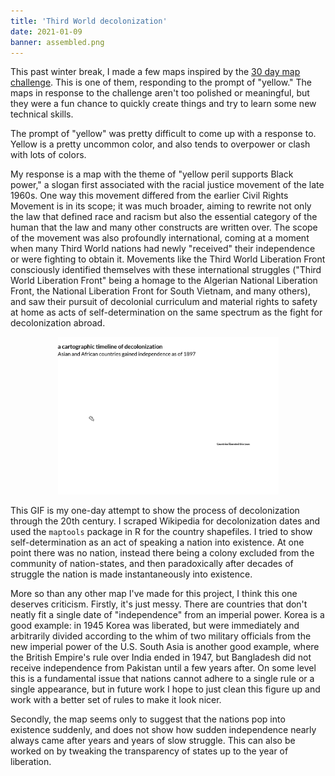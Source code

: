 ```yaml
---
title: 'Third World decolonization'
date: 2021-01-09
banner: assembled.png
---
```


This past winter break, I made a few maps inspired by the
[30 day map challenge](https://github.com/tjukanovt/30DayMapChallenge).
This is one of them, responding to the prompt of "yellow." The
maps in response to the challenge aren't too polished or
meaningful, but they were a fun chance to quickly create things
and try to learn some new technical skills.

The prompt of "yellow" was pretty difficult to come up with a
response to. Yellow is a pretty uncommon color, and also tends
to overpower or clash with lots of colors.

My response is a map with the theme of "yellow peril supports
Black power," a slogan first associated with the racial justice
movement of the late 1960s. One way this movement differed from
the earlier Civil Rights Movement is in its scope; it was much
broader, aiming to rewrite not only the law that defined race
and racism but also the essential category of the human that
the law and many other constructs are written over. The scope
of the movement was also profoundly international, coming at a
moment when many Third World nations had newly "received" their
independence or were fighting to obtain it. Movements like the
Third World Liberation Front consciously identified themselves
with these international struggles ("Third World Liberation
Front" being a homage to the Algerian National Liberation
Front, the National Liberation Front for South Vietnam, and
many others), and saw their pursuit of decolonial curriculum
and material rights to safety at home as acts of
self-determination on the same spectrum as the fight for
decolonization abroad.

<img src= "assembled.gif" alt="GIF of liberation dates of Asian and African countries." style="width: 70%; position: relative; left: 50%; transform: translate(-50%, 0)"/>

This GIF is my one-day attempt to show the process of
decolonization through the 20th century. I scraped Wikipedia
for decolonization dates and used the `maptools` package in R
for the country shapefiles. I tried to show self-determination
as an act of speaking a nation into existence. At one point
there was no nation, instead there being a colony excluded from
the community of nation-states, and then paradoxically after
decades of struggle the nation is made instantaneously into
existence.

More so than any other map I've made for this project, I think
this one deserves criticism. Firstly, it's just messy. There
are countries that don't neatly fit a single date of
"independence" from an imperial power. Korea is a good example:
in 1945 Korea was liberated, but were immediately and
arbitrarily divided according to the whim of two military
officials from the new imperial power of the U.S. South Asia is
another good example, where the British Empire's rule over
India ended in 1947, but Bangladesh did not receive
independence from Pakistan until a few years after. On some
level this is a fundamental issue that nations cannot adhere to
a single rule or a single appearance, but in future work I hope
to just clean this figure up and work with a better set of
rules to make it look nicer.

Secondly, the map seems only to suggest that the nations pop
into existence suddenly, and does not show how sudden
independence nearly always came after years and years of slow
struggle. This can also be worked on by tweaking the
transparency of states up to the year of liberation.
